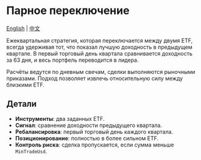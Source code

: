 # Парное переключение

[English](README.md) | [中文](README_zh.md)

Ежеквартальная стратегия, которая переключается между двумя ETF, всегда удерживая тот, что показал лучшую доходность в предыдущем квартале. В первый торговый день квартала сравнивается доходность за 63 дня, и весь портфель переводится в лидера.

Расчёты ведутся по дневным свечам, сделки выполняются рыночными приказами. Подход позволяет извлечь относительную силу между близкими ETF.

## Детали

- **Инструменты**: два заданных ETF.
- **Сигнал**: сравнение доходности предыдущего квартала.
- **Ребалансировка**: первый торговый день каждого квартала.
- **Позиционирование**: полностью в более сильном ETF.
- **Контроль риска**: сделка пропускается, если сумма меньше `MinTradeUsd`.
